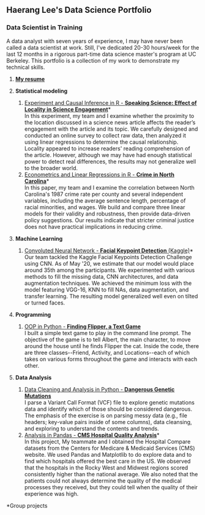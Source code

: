 ## Haerang Lee's Data Science Portfolio

### Data Scientist in Training

A data analyst with seven years of experience, I may have never been called a data scientist at work. Still, I've dedicated 20-30 hours/week for the last 12 months in a rigorous part-time data science master's program at UC Berkeley. This portfolio is a collection of my work to demonstrate my technical skills.

1. [**My resume**](Haerang%20Lee%20Resume.pdf)
1. **Statistical modeling**
   1. [Experiment and Causal Inference in R - **Speaking Science: Effect of Locality in Science Engagement**](https://github.com/haerangl/speaking-science)\*  
   In this experiment, my team and I examine whether the proximity to the location discussed in a science news article affects the reader’s engagement with the article and its topic. We carefully designed and conducted an online survey to collect raw data, then analyzed it using linear regressions to determine the causal relationship. Locality appeared to increase readers' reading comprehension of the article. However, although we may have had enough statistical power to detect real differences, the results may not generalize well to the broader world. 
   1. [Econometrics and Linear Regressions in R - **Crime in North Carolina**](Econometrics%20in%20R%20-%20NC%20Crime)\*  
   In this paper, my team and I examine the correlation between North Carolina's 1987 crime rate per county and several independent variables, including the average sentence length, percentage of racial minorities, and wages. We build and compare three linear models for their validity and robustness, then provide data-driven policy suggestions. Our results indicate that stricter criminal justice does not have practical implications in reducing crime.

1. **Machine Learning**
   1. [Convoluted Neural Network - **Facial Keypoint Detection** (Kaggle)](Convoluted%20Neural%20Network%20-%20Facial%20Keypoint%20Detection%20(Kaggle))\*  
   Our team tackled the Kaggle Facial Keypoints Detection Challenge using CNN. As of May '20, we estimate that our model would place around 35th among the participants. We experimented with various methods to fill the missing data, CNN architectures, and data augmentation techniques. We achieved the minimum loss with the model featuring VGG-16, KNN to fill NAs, data augmentation, and transfer learning. The resulting model generalized well even on tilted or turned faces. 
1. **Programming** 
    1. [OOP in Python - **Finding Flipper, a Text Game**](OOP%20in%20Python%20-%20Finding%20Flipper,%20a%20Text%20Game)  
    I built a simple text game to play in the command line prompt. The objective of the game is to tell Albert, the main character, to move around the house until he finds Flipper the cat. Inside the code, there are three classes--Friend, Activity, and Locations--each of which takes on various forms throughout the game and interacts with each other.
1. **Data Analysis** 
   1. [Data Cleaning and Analysis in Python - **Dangerous Genetic Mutations**](Data%20Cleaning%20and%20Analysis%20in%20Python%20-%20Dangerous%20Genetic%20Mutations)  
   I parse a Variant Call Format (VCF) file to explore genetic mutations data and identify which of those should be considered dangerous. The emphasis of the exercise is on parsing messy data (e.g., file headers; key-value pairs inside of some columns), data cleansing, and exploring to understand the contents and trends.
   1. [Analysis in Pandas - **CMS Hospital Quality Analysis**](Analysis%20in%20Pandas%20-%20CMS%20Hospital%20Quality%20Analysis)\*  
   In this project, My teammate and I obtained the Hospital Compare datasets from the Centers for Medicare & Medicaid Services (CMS) website. We used Pandas and Matplotlib to do explore data and to find which hospitals offered the best care in the US. We observed that the hospitals in the Rocky West and Midwest regions scored consistently higher than the national average. We also noted that the patients could not always determine the quality of the medical processes they received, but they could tell when the quality of their experience was high. 

\*Group projects
